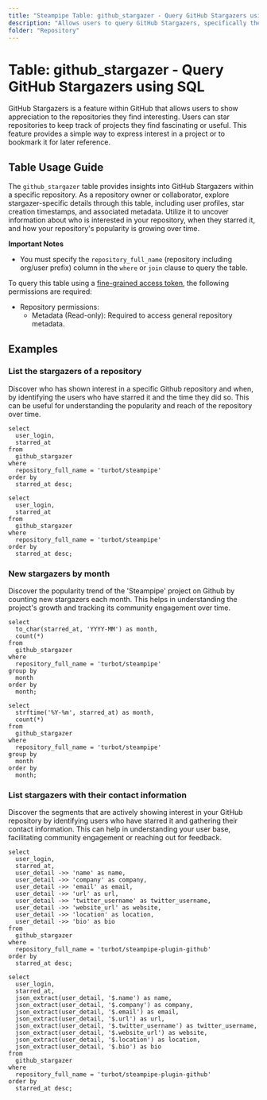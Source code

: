 ```yaml
---
title: "Steampipe Table: github_stargazer - Query GitHub Stargazers using SQL"
description: "Allows users to query GitHub Stargazers, specifically the users who have starred a particular repository, providing insights into user engagement and repository popularity."
folder: "Repository"
---
```


# Table: github_stargazer - Query GitHub Stargazers using SQL

GitHub Stargazers is a feature within GitHub that allows users to show appreciation to the repositories they find interesting. Users can star repositories to keep track of projects they find fascinating or useful. This feature provides a simple way to express interest in a project or to bookmark it for later reference.

## Table Usage Guide

The `github_stargazer` table provides insights into GitHub Stargazers within a specific repository. As a repository owner or collaborator, explore stargazer-specific details through this table, including user profiles, star creation timestamps, and associated metadata. Utilize it to uncover information about who is interested in your repository, when they starred it, and how your repository's popularity is growing over time.

**Important Notes**
- You must specify the `repository_full_name` (repository including org/user prefix) column in the `where` or `join` clause to query the table.

To query this table using a [fine-grained access token](https://docs.github.com/en/authentication/keeping-your-account-and-data-secure/managing-your-personal-access-tokens#creating-a-fine-grained-personal-access-token), the following permissions are required:
  - Repository permissions:
    - Metadata (Read-only): Required to access general repository metadata.

## Examples

### List the stargazers of a repository
Discover who has shown interest in a specific Github repository and when, by identifying the users who have starred it and the time they did so. This can be useful for understanding the popularity and reach of the repository over time.

```sql+postgres
select
  user_login,
  starred_at
from
  github_stargazer
where
  repository_full_name = 'turbot/steampipe'
order by
  starred_at desc;
```

```sql+sqlite
select
  user_login,
  starred_at
from
  github_stargazer
where
  repository_full_name = 'turbot/steampipe'
order by
  starred_at desc;
```

### New stargazers by month
Discover the popularity trend of the 'Steampipe' project on Github by counting new stargazers each month. This helps in understanding the project's growth and tracking its community engagement over time.

```sql+postgres
select
  to_char(starred_at, 'YYYY-MM') as month,
  count(*)
from
  github_stargazer
where
  repository_full_name = 'turbot/steampipe'
group by
  month
order by
  month;
```

```sql+sqlite
select
  strftime('%Y-%m', starred_at) as month,
  count(*)
from
  github_stargazer
where
  repository_full_name = 'turbot/steampipe'
group by
  month
order by
  month;
```

### List stargazers with their contact information
Discover the segments that are actively showing interest in your GitHub repository by identifying users who have starred it and gathering their contact information. This can help in understanding your user base, facilitating community engagement or reaching out for feedback.

```sql+postgres
select
  user_login,
  starred_at,
  user_detail ->> 'name' as name,
  user_detail ->> 'company' as company,
  user_detail ->> 'email' as email,
  user_detail ->> 'url' as url,
  user_detail ->> 'twitter_username' as twitter_username,
  user_detail ->> 'website_url' as website,
  user_detail ->> 'location' as location,
  user_detail ->> 'bio' as bio
from
  github_stargazer
where
  repository_full_name = 'turbot/steampipe-plugin-github'
order by
  starred_at desc;
```

```sql+sqlite
select
  user_login,
  starred_at,
  json_extract(user_detail, '$.name') as name,
  json_extract(user_detail, '$.company') as company,
  json_extract(user_detail, '$.email') as email,
  json_extract(user_detail, '$.url') as url,
  json_extract(user_detail, '$.twitter_username') as twitter_username,
  json_extract(user_detail, '$.website_url') as website,
  json_extract(user_detail, '$.location') as location,
  json_extract(user_detail, '$.bio') as bio
from
  github_stargazer
where
  repository_full_name = 'turbot/steampipe-plugin-github'
order by
  starred_at desc;
```